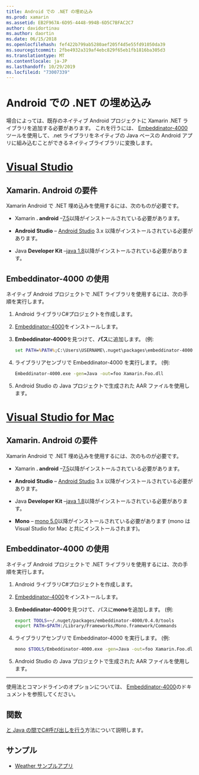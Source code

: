 ```yaml
---
title: Android での .NET の埋め込み
ms.prod: xamarin
ms.assetid: EB2F967A-6D95-4448-994B-6D5C7BFAC2C7
author: davidortinau
ms.author: daortin
ms.date: 06/15/2018
ms.openlocfilehash: fef422b799ab5280aef205f4d5e55fd91050da39
ms.sourcegitcommit: 2fbe4932a319af4ebc829f65eb1fb1816ba305d3
ms.translationtype: MT
ms.contentlocale: ja-JP
ms.lasthandoff: 10/29/2019
ms.locfileid: "73007339"
---
```

# <a name="net-embedding-on-android"></a>Android での .NET の埋め込み

場合によっては、既存のネイティブ Android プロジェクトに Xamarin .NET ライブラリを追加する必要があります。 これを行うには、 [Embeddinator-4000](https://www.nuget.org/packages/Embeddinator-4000/)ツールを使用して、.net ライブラリをネイティブの Java ベースの Android アプリに組み込むことができるネイティブライブラリに変換します。

# <a name="visual-studiotabwindows"></a>[Visual Studio](#tab/windows)

## <a name="xamarinandroid-requirements"></a>Xamarin. Android の要件

Xamarin Android で .NET 埋め込みを使用するには、次のものが必要です。

- Xamarin **. android** &ndash;[7.5](https://visualstudio.microsoft.com/xamarin/)以降がインストールされている必要があります。

- **Android Studio** &ndash;   [Android Studio](https://developer.android.com/studio/) 3.x 以降がインストールされている必要があります。

- Java **Developer Kit** &ndash;[java 1.8](https://www.oracle.com/technetwork/java/javase/downloads/jdk8-downloads-2133151.html)以降がインストールされている必要があります。

## <a name="using-embeddinator-4000"></a>Embeddinator-4000 の使用

ネイティブ Android プロジェクトで .NET ライブラリを使用するには、次の手順を実行します。

1. Android ライブラリC#プロジェクトを作成します。

2. [Embeddinator-4000](https://www.nuget.org/packages/Embeddinator-4000/)をインストールします。

3. **Embeddinator-4000**を見つけて、**パス**に追加します。 (例:

    ```cmd
    set PATH=%PATH%;C:\Users\USERNAME\.nuget\packages\embeddinator-4000\0.4.0\tools
    ```

4. ライブラリアセンブリで Embeddinator-4000 を実行します。 (例:

    ```cmd
    Embeddinator-4000.exe -gen=Java -out=foo Xamarin.Foo.dll
    ```

5. Android Studio の Java プロジェクトで生成された AAR ファイルを使用します。

# <a name="visual-studio-for-mactabmacos"></a>[Visual Studio for Mac](#tab/macos)

## <a name="xamarinandroid-requirements"></a>Xamarin. Android の要件

Xamarin Android で .NET 埋め込みを使用するには、次のものが必要です。

- Xamarin **. android** &ndash;[7.5](https://visualstudio.microsoft.com/xamarin/)以降がインストールされている必要があります。

- **Android Studio** &ndash;   [Android Studio](https://developer.android.com/studio/) 3.x 以降がインストールされている必要があります。

- Java **Developer Kit** &ndash;[java 1.8](https://www.oracle.com/technetwork/java/javase/downloads/jdk8-downloads-2133151.html)以降がインストールされている必要があります。

- **Mono** &ndash;   [mono 5.0](https://www.mono-project.com/download/)以降がインストールされている必要があります (mono は Visual Studio for Mac と共にインストールされます)。

## <a name="using-embeddinator-4000"></a>Embeddinator-4000 の使用

ネイティブ Android プロジェクトで .NET ライブラリを使用するには、次の手順を実行します。

1. Android ライブラリC#プロジェクトを作成します。

2. [Embeddinator-4000](https://www.nuget.org/packages/Embeddinator-4000/)をインストールします。

3. **Embeddinator-4000**を見つけて、パスに**mono**を追加します。 (例:

    ```bash
    export TOOLS=~/.nuget/packages/embeddinator-4000/0.4.0/tools
    export PATH=$PATH:/Library/Frameworks/Mono.framework/Commands
    ```

4. ライブラリアセンブリで Embeddinator-4000 を実行します。 (例:

    ```bash
    mono $TOOLS/Embeddinator-4000.exe -gen=Java -out=foo Xamarin.Foo.dll
    ```

5. Android Studio の Java プロジェクトで生成された AAR ファイルを使用します。

-----

使用法とコマンドラインのオプションについては、 [Embeddinator-4000](https://github.com/mono/Embeddinator-4000/blob/master/Usage.md#java--c)のドキュメントを参照してください。

## <a name="callbacks"></a>関数

[と Java の間でC#呼び出しを行う](callbacks.md)方法について説明します。

## <a name="samples"></a>サンプル

- [Weather サンプルアプリ](https://github.com/jamesmontemagno/embeddinator-weather)

